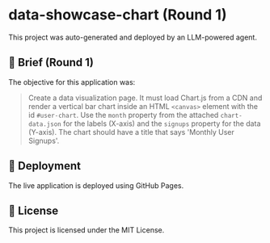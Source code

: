
# data-showcase-chart (Round 1)

This project was auto-generated and deployed by an LLM-powered agent.

## 📝 Brief (Round 1)

The objective for this application was:
> Create a data visualization page. It must load Chart.js from a CDN and render a vertical bar chart inside an HTML `<canvas>` element with the id `#user-chart`. Use the `month` property from the attached `chart-data.json` for the labels (X-axis) and the `signups` property for the data (Y-axis). The chart should have a title that says 'Monthly User Signups'.

## 🚀 Deployment

The live application is deployed using GitHub Pages.

## 📄 License

This project is licensed under the MIT License.
